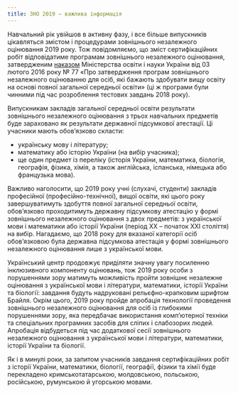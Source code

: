 ```yaml
---
title: ЗНО 2019 — важлива інформація
---
```


Навчальний рік увійшов в активну фазу, і все більше випускників цікавляться змістом і процедурами зовнішнього незалежного оцінювання 2019 року. Тож повідомляємо, що зміст сертифікаційних робіт відповідатиме програмам зовнішнього незалежного оцінювання, затвердженим [наказом](http://old.mon.gov.ua/files/normative/2016-02-15/5090/nmo-77.pdf) Міністерства освіти і науки України від 03 лютого 2016 року № 77 «Про затвердження програм зовнішнього незалежного оцінюванню для осіб, які бажають здобувати вищу освіту на основі повної загальної середньої освіти» (ці ж програми були чинними під час розроблення тестових завдань 2018 року).

Випускникам закладів загальної середньої освіти результати зовнішнього незалежного оцінювання з трьох навчальних предметів буде зараховано як результати державної підсумкової атестації. Ці учасники мають обов’язково скласти:

* українську мову і літературу;
* математику або історію України (на вибір учасника);
* ще один предмет із переліку (історія України, математика, біологія, географія, фізика, хімія, а також англійська, іспанська, німецька або французька мова).

Важливо наголосити, що 2019 року учні (слухачі, студенти) закладів професійної (професійно-технічної), вищої освіти, які цього року завершуватимуть здобуття повної загальної середньої освіти, обов’язково проходитимуть державну підсумкову атестацію у формі зовнішнього незалежного оцінювання з двох предметів: з української мови і  математики або історії України (період ХХ – початок ХХІ століття) на вибір. Нагадаємо, що 2018 року для вказаної категорії осіб обов’язковою була державна підсумкова атестація у формі зовнішнього незалежного оцінювання лише з української мови.

Український центр продовжує приділяти значну увагу посиленню інклюзивного компоненту оцінювань, тож 2019 року особи з порушеннями зору матимуть можливість пройти зовнішнє незалежне оцінювання з української мови і літератури, математики, історії України та біології: завдання будуть надруковані рельєфно-крапковим шрифтом Брайля. Окрім цього, 2019 року пройде апробація технології проведення зовнішнього незалежного оцінювання для осіб із глибокими порушеннями зору, яка передбачає використання комп’ютерної техніки та спеціальних програмних засобів для сліпих і слабозорих людей. Апробація відбудеться під час додаткової сесії зовнішнього незалежного оцінювання з української мови і літератури, математики, історії України та біології.

Як і в минулі роки, за запитом учасників завдання сертифікаційних робіт з історії України, математики, біології, географії, фізики та хімії буде перекладено кримськотатарською, молдовською, польською, російською, румунською й угорською мовами.